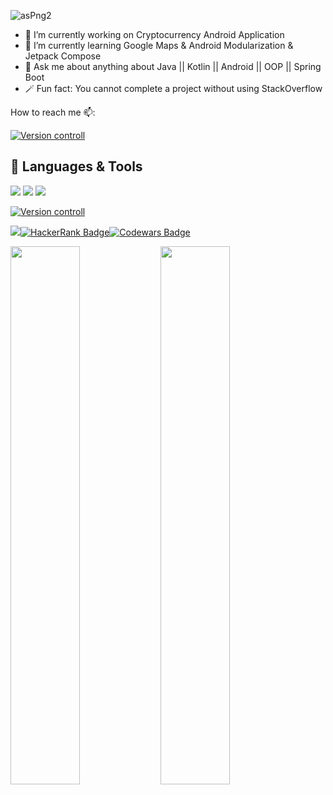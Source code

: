 ![asPng2](https://1.bp.blogspot.com/-7A4WynwLsMw/XbBpCXG8fHI/AAAAAAAAMt4/uOa1bpLskYgrwGbllhSu2SDj_Mig8SXJQCLcBGAsYHQ/s1600/2000_600px.gif)

- 🔭 I’m currently working on Cryptocurrency Android Application
- 🌱 I’m currently learning Google Maps & Android Modularization & Jetpack Compose
- 💬 Ask me about anything about Java || Kotlin || Android || OOP || Spring Boot
- 🪄 Fun fact: You cannot complete a project without using StackOverflow

How to reach me 📫:

[![Version controll](https://skillicons.dev/icons?i=linkedin&theme=light)]([https://skillicons.dev](https://www.linkedin.com/in/hossamqandeel/))

## 💼 Languages & Tools
[![](https://skillicons.dev/icons?i=java,kotlin,dart,androidstudio&theme=light)](https://skillicons.dev) 
![](https://file.io/XjXPtw1xyegU)
[![](https://skillicons.dev/icons?i=idea,flutter,reactivex,firebase,spring,mongodb&theme=light)](https://skillicons.dev)

[![Version controll](https://skillicons.dev/icons?i=git,github,gitlab&theme=light)](https://skillicons.dev)

![](https://img.shields.io/badge/Jira-0052CC?style=for-the-badge&logo=Jira&logoColor=white)[![HackerRank Badge](https://img.shields.io/badge/-Hackerrank-2EC866?style=for-the-badge&logo=HackerRank&logoColor=white)](https://www.hackerrank.com/hossamegyqandel?hr_r=1)[![Codewars Badge](https://img.shields.io/badge/Codewars-B1361E?style=for-the-badge&logo=Codewars&logoColor=white)](https://www.codewars.com/users/Hossam%20Qandeel)

<img align="left" width="47%" src="https://github-readme-stats.vercel.app/api?username=hossamqandel&show_icons=true&theme=radical"/>
<img align="center" width="47%" src="https://github-readme-stats.vercel.app/api/top-langs/?username=hossamqandel&layout=compact"/>



